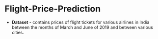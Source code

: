 # Flight-Price-Prediction

- **Dataset** - contains prices of flight tickets for various airlines in India between the months of March and June of 2019 and between various cities. 




